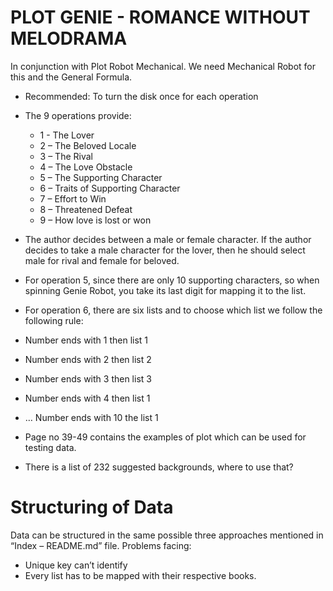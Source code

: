 # PLOT GENIE - ROMANCE WITHOUT MELODRAMA

In conjunction with Plot Robot Mechanical. We need Mechanical Robot for this and the General Formula.
* Recommended: To turn the disk once for each operation
* The 9 operations provide:
  * 1 - The Lover
  * 2 – The Beloved Locale
  * 3 – The Rival
  * 4 – The Love Obstacle
  * 5 – The Supporting Character
  * 6 – Traits of Supporting Character
  * 7 – Effort to Win
  * 8 – Threatened Defeat
  *	9 – How love is lost or won

*	The author decides between a male or female character. If the author decides to take a male character for the lover, then he should select male for rival and female for beloved.
*	For operation 5, since there are only 10 supporting characters, so when spinning Genie Robot, you take its last digit for mapping it to the list.
*	For operation 6, there are six lists and to choose which list we follow the following rule:
   *	Number ends with 1 then list 1
   *	Number ends with 2 then list 2
   *	Number ends with 3 then list 3
   *	Number ends with 4 then list 1
   *	… Number ends with 10 the list 1
   *	Page no 39-49 contains the examples of plot which can be used for testing data.
   *	There is a list of 232 suggested backgrounds, where to use that?


# Structuring of Data
Data can be structured in the same possible three approaches mentioned in “Index – README.md” file.
Problems facing:
*	Unique key can’t identify
*	Every list has to be mapped with their respective books.
